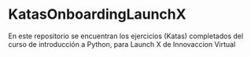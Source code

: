 # KatasOnboardingLaunchX
En este repositorio se encuentran los ejercicios (Katas) completados del curso de introducción a Python, para Launch X de Innovaccion Virtual
